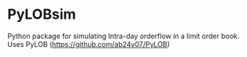 PyLOBsim
========

Python package for simulating Intra-day orderflow in a limit order book. Uses PyLOB (https://github.com/ab24v07/PyLOB)